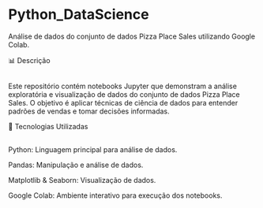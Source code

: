 # Python_DataScience

Análise de dados do conjunto de dados Pizza Place Sales utilizando Google Colab.

📊 Descrição
##
Este repositório contém notebooks Jupyter que demonstram a análise exploratória e visualização de dados do conjunto de dados Pizza Place Sales. O objetivo é aplicar técnicas de ciência de dados para entender padrões de vendas e tomar decisões informadas.

🧪 Tecnologias Utilizadas
##
Python: Linguagem principal para análise de dados.

Pandas: Manipulação e análise de dados.

Matplotlib & Seaborn: Visualização de dados.

Google Colab: Ambiente interativo para execução dos notebooks.
